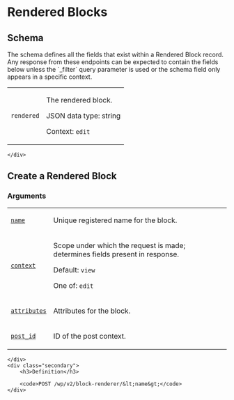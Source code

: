 ---
---

# Rendered Blocks

<section class="route">
	<div class="primary">
		<h2>Schema</h2>
<p>The schema defines all the fields that exist within a Rendered Block record. Any response from these endpoints can be expected to contain the fields below unless the `_filter` query parameter is used or the schema field only appears in a specific context.</p>
<table class="attributes">
			<tr id="schema-rendered">
			<td>
				<code>rendered</code>
			</td>
			<td>
				<p>The rendered block.</p>
				<p class="type">
					JSON data type: string				</p>
								<p class="context">Context: <code>edit</code></p>
							</td>
		</tr>
	</table>

	</div>
</section>

<div><section class="route">
	<div class="primary">
		<h2>Create a Rendered Block</h2>
			<h3>Arguments</h3>
	<table class="arguments">
					<tr>
				<td>
											<code><a href="#schema-name">name</a></code><br />
									</td>
				<td>
											<p>Unique registered name for the block.</p>
																								</td>
			</tr>
					<tr>
				<td>
											<code><a href="#schema-context">context</a></code><br />
									</td>
				<td>
											<p>Scope under which the request is made; determines fields present in response.</p>
																					<p class="default">
							Default: <code>view</code>
						</p>
																<p>One of: <code>edit</code></p>
									</td>
			</tr>
					<tr>
				<td>
											<code><a href="#schema-attributes">attributes</a></code><br />
									</td>
				<td>
											<p>Attributes for the block.</p>
																								</td>
			</tr>
					<tr>
				<td>
											<code><a href="#schema-post_id">post_id</a></code><br />
									</td>
				<td>
											<p>ID of the post context.</p>
																								</td>
			</tr>
			</table>

	</div>
	<div class="secondary">
		<h3>Definition</h3>

		<code>POST /wp/v2/block-renderer/&lt;name&gt;</code>
	</div>
</section>
</div>
